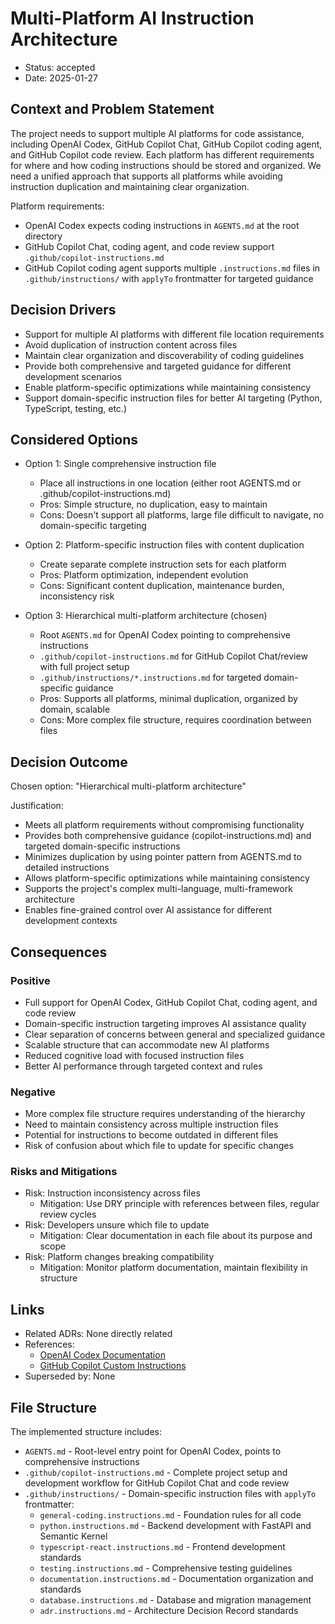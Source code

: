 # Multi-Platform AI Instruction Architecture

* Status: accepted
* Date: 2025-01-27

## Context and Problem Statement

The project needs to support multiple AI platforms for code assistance, including OpenAI Codex, GitHub Copilot Chat, GitHub Copilot coding agent, and GitHub Copilot code review. Each platform has different requirements for where and how coding instructions should be stored and organized. We need a unified approach that supports all platforms while avoiding instruction duplication and maintaining clear organization.

Platform requirements:
- OpenAI Codex expects coding instructions in `AGENTS.md` at the root directory
- GitHub Copilot Chat, coding agent, and code review support `.github/copilot-instructions.md`
- GitHub Copilot coding agent supports multiple `.instructions.md` files in `.github/instructions/` with `applyTo` frontmatter for targeted guidance

## Decision Drivers

* Support for multiple AI platforms with different file location requirements
* Avoid duplication of instruction content across files
* Maintain clear organization and discoverability of coding guidelines
* Provide both comprehensive and targeted guidance for different development scenarios
* Enable platform-specific optimizations while maintaining consistency
* Support domain-specific instruction files for better AI targeting (Python, TypeScript, testing, etc.)

## Considered Options

* Option 1: Single comprehensive instruction file
    * Place all instructions in one location (either root AGENTS.md or .github/copilot-instructions.md)
    * Pros: Simple structure, no duplication, easy to maintain
    * Cons: Doesn't support all platforms, large file difficult to navigate, no domain-specific targeting

* Option 2: Platform-specific instruction files with content duplication
    * Create separate complete instruction sets for each platform
    * Pros: Platform optimization, independent evolution
    * Cons: Significant content duplication, maintenance burden, inconsistency risk

* Option 3: Hierarchical multi-platform architecture (chosen)
    * Root `AGENTS.md` for OpenAI Codex pointing to comprehensive instructions
    * `.github/copilot-instructions.md` for GitHub Copilot Chat/review with full project setup
    * `.github/instructions/*.instructions.md` for targeted domain-specific guidance
    * Pros: Supports all platforms, minimal duplication, organized by domain, scalable
    * Cons: More complex file structure, requires coordination between files

## Decision Outcome

Chosen option: "Hierarchical multi-platform architecture"

Justification:
* Meets all platform requirements without compromising functionality
* Provides both comprehensive guidance (copilot-instructions.md) and targeted domain-specific instructions
* Minimizes duplication by using pointer pattern from AGENTS.md to detailed instructions
* Allows platform-specific optimizations while maintaining consistency
* Supports the project's complex multi-language, multi-framework architecture
* Enables fine-grained control over AI assistance for different development contexts

## Consequences

### Positive
* Full support for OpenAI Codex, GitHub Copilot Chat, coding agent, and code review
* Domain-specific instruction targeting improves AI assistance quality
* Clear separation of concerns between general and specialized guidance
* Scalable structure that can accommodate new AI platforms
* Reduced cognitive load with focused instruction files
* Better AI performance through targeted context and rules

### Negative
* More complex file structure requires understanding of the hierarchy
* Need to maintain consistency across multiple instruction files
* Potential for instructions to become outdated in different files
* Risk of confusion about which file to update for specific changes

### Risks and Mitigations
* Risk: Instruction inconsistency across files
  * Mitigation: Use DRY principle with references between files, regular review cycles
* Risk: Developers unsure which file to update
  * Mitigation: Clear documentation in each file about its purpose and scope
* Risk: Platform changes breaking compatibility
  * Mitigation: Monitor platform documentation, maintain flexibility in structure

## Links

* Related ADRs: None directly related
* References: 
  * [OpenAI Codex Documentation](https://platform.openai.com/docs/codex/overview)
  * [GitHub Copilot Custom Instructions](https://docs.github.com/en/enterprise-cloud@latest/copilot/how-tos/configure-custom-instructions/add-repository-instructions)
* Superseded by: None

## File Structure

The implemented structure includes:

- `AGENTS.md` - Root-level entry point for OpenAI Codex, points to comprehensive instructions
- `.github/copilot-instructions.md` - Complete project setup and development workflow for GitHub Copilot Chat and code review
- `.github/instructions/` - Domain-specific instruction files with `applyTo` frontmatter:
  - `general-coding.instructions.md` - Foundation rules for all code
  - `python.instructions.md` - Backend development with FastAPI and Semantic Kernel
  - `typescript-react.instructions.md` - Frontend development standards
  - `testing.instructions.md` - Comprehensive testing guidelines
  - `documentation.instructions.md` - Documentation organization and standards
  - `database.instructions.md` - Database and migration management
  - `adr.instructions.md` - Architecture Decision Record standards